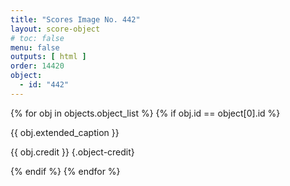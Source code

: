 ```yaml
---
title: "Scores Image No. 442"
layout: score-object
# toc: false
menu: false
outputs: [ html ]
order: 14420
object:
  - id: "442"
---
```


{% for obj in objects.object_list %}
{% if obj.id == object[0].id %}

{{ obj.extended_caption }}

{{ obj.credit }} {.object-credit}

{% endif %}
{% endfor %}
